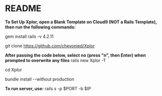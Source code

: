 # README


**To Set Up Xplor, open a Blank Template on Cloud9 (NOT a Rails Template), then run the following commands:**

gem install rails -v 4.2.11

git clone https://github.com/chevonied/Xplor

**After passing the code below, select no (press "n", then Enter) when prompted to overwrite any files**
rails new Xplor -T

cd Xplor

bundle install --without production

**To run server, use:**
rails s -p $PORT -b $IP
